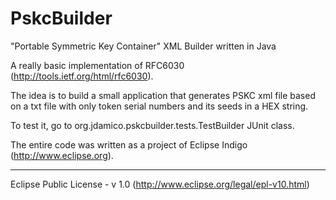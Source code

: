 PskcBuilder
===========

"Portable Symmetric Key Container" XML Builder written in Java

A really basic implementation of RFC6030 (http://tools.ietf.org/html/rfc6030).

The idea is to build a small application that generates PSKC xml file based on a txt file with only token serial numbers and its seeds in a HEX string.

To test it, go to org.jdamico.pskcbuilder.tests.TestBuilder JUnit class.

The entire code was written as a project of Eclipse Indigo (http://www.eclipse.org).

----------------------
Eclipse Public License - v 1.0 (http://www.eclipse.org/legal/epl-v10.html)
